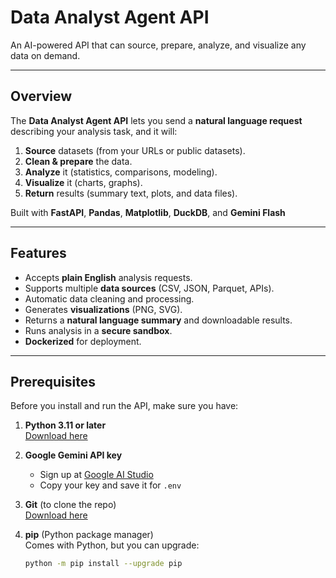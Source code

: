 # Data Analyst Agent API  
An AI-powered API that can source, prepare, analyze, and visualize any data on demand.  

---

## Overview
The **Data Analyst Agent API** lets you send a **natural language request** describing your analysis task, and it will:
1. **Source** datasets (from your URLs or public datasets).  
2. **Clean & prepare** the data.  
3. **Analyze** it (statistics, comparisons, modeling).  
4. **Visualize** it (charts, graphs).  
5. **Return** results (summary text, plots, and data files).  

Built with **FastAPI**, **Pandas**, **Matplotlib**, **DuckDB**, and **Gemini Flash**

---

## Features
- Accepts **plain English** analysis requests.
- Supports multiple **data sources** (CSV, JSON, Parquet, APIs).
- Automatic data cleaning and processing.
- Generates **visualizations** (PNG, SVG).
- Returns a **natural language summary** and downloadable results.
- Runs analysis in a **secure sandbox**.
- **Dockerized** for deployment.
---

## Prerequisites
Before you install and run the API, make sure you have:

1. **Python 3.11 or later**  
   [Download here](https://www.python.org/downloads/)

2. **Google Gemini API key**  
   - Sign up at [Google AI Studio](https://aistudio.google.com/app/apikey)  
   - Copy your key and save it for `.env`

3. **Git** (to clone the repo)  
   [Download here](https://git-scm.com/downloads)

4. **pip** (Python package manager)  
   Comes with Python, but you can upgrade:
   ```bash
   python -m pip install --upgrade pip
